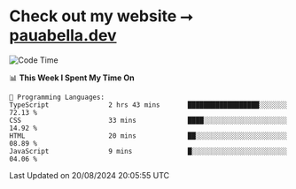 # Check out my website ⭢ [pauabella.dev](https://pauabella.dev)

<!--START_SECTION:waka-->
![Code Time](http://img.shields.io/badge/Code%20Time-3%2C649%20hrs%2015%20mins-blue)

📊 **This Week I Spent My Time On** 

```text
💬 Programming Languages: 
TypeScript               2 hrs 43 mins       ██████████████████░░░░░░░   72.13 % 
CSS                      33 mins             ████░░░░░░░░░░░░░░░░░░░░░   14.92 % 
HTML                     20 mins             ██░░░░░░░░░░░░░░░░░░░░░░░   08.89 % 
JavaScript               9 mins              █░░░░░░░░░░░░░░░░░░░░░░░░   04.06 % 
```


 Last Updated on 20/08/2024 20:05:55 UTC
<!--END_SECTION:waka-->
